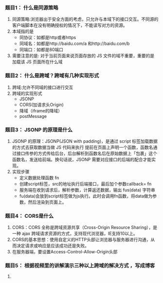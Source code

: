 ### 题目1： 什么是同源策略
1. 同源策略:浏览器出于安全方面的考虑，只允许与本域下的接口交互。不同源的客户端脚本在没有明确授权的情况下，不能读写对方的资源。
2. 本域指的是
    - 同协议：如都是http或者https
    - 同域名：如都是http://baidu.com/a 和http://baidu.com/b
    - 同端口：如都是80端口
3. 需要注意的是: 对于当前页面来说页面存放的 JS 文件的域不重要，重要的是加载该 JS 页面所在什么域



### 题目2： 什么是跨域？跨域有几种实现形式
1. 跨域:允许不同域的接口进行交互
2. 跨域的实现形式
    - JSONP
    - CORS(加请求头Origin)
    - 降域（iframe的降域）
    - postMessage

### 题目3： JSONP 的原理是什么
1. JSONP 的原理：JSONP(JSON with padding)，是通过 script 标签加载数据的方式去获取数据当做 JS 代码来执行 提前在页面上声明一个函数，函数名通过接口传参的方式传给后台，后台解析到函数名后在原始数据上「包裹」这个函数名，发送给前端。换句话说，JSONP 需要对应接口的后端的配合才能实现。    
2. 实现步骤
    - 定义数据处理函数 fn
    - 创建script标签，src的地址执行后端接口，最后加个参数callback= fn
    - 服务端在收到请求后，解析参数，计算返还数据，输出 fus(data) 字符串
    - fu(data)会放到script标签做为js执行。此时会调用fn函数，将data做为参数，然后渲染到页面上。

### 题目4： CORS是什么
1. CORS：CORS 全称是跨域资源共享（Cross-Origin Resource Sharing），是一种 ajax 跨域请求资源的方式，支持现代浏览器，IE支持10以上。
2. CORS的基本思想：使用自定义的HTTP头部让浏览器与服务器进行沟通，从而决定请求或响应是应该成功还是失败。
3. 在服务器端，要设置Access-Control-Allow-Origin头部

### 题目5： 根据视频里的讲解演示三种以上跨域的解决方式 ，写成博客
1. 

